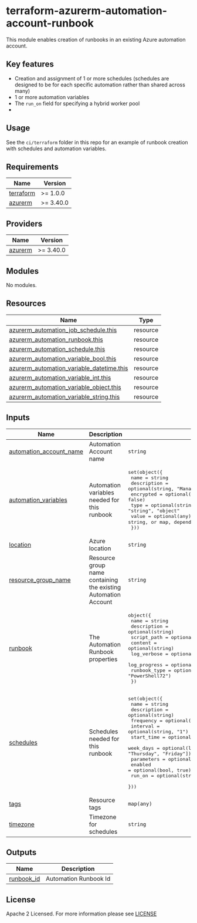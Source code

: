 # terraform-azurerm-automation-account-runbook
This module enables creation of runbooks in an existing Azure automation account.

## Key features
- Creation and assignment of 1 or more schedules (schedules are designed to be for each specific automation rather than shared across many)
- 1 or more automation variables
- The `run_on` field for specifying a hybrid worker pool
-
## Usage
See the `ci/terraform` folder in this repo for an example of runbook creation with schedules and automation variables.

<!-- BEGIN_TF_DOCS -->
## Requirements

| Name | Version |
|------|---------|
| <a name="requirement_terraform"></a> [terraform](#requirement\_terraform) | >= 1.0.0 |
| <a name="requirement_azurerm"></a> [azurerm](#requirement\_azurerm) | >= 3.40.0 |

## Providers

| Name | Version |
|------|---------|
| <a name="provider_azurerm"></a> [azurerm](#provider\_azurerm) | >= 3.40.0 |

## Modules

No modules.

## Resources

| Name | Type |
|------|------|
| [azurerm_automation_job_schedule.this](https://registry.terraform.io/providers/hashicorp/azurerm/latest/docs/resources/automation_job_schedule) | resource |
| [azurerm_automation_runbook.this](https://registry.terraform.io/providers/hashicorp/azurerm/latest/docs/resources/automation_runbook) | resource |
| [azurerm_automation_schedule.this](https://registry.terraform.io/providers/hashicorp/azurerm/latest/docs/resources/automation_schedule) | resource |
| [azurerm_automation_variable_bool.this](https://registry.terraform.io/providers/hashicorp/azurerm/latest/docs/resources/automation_variable_bool) | resource |
| [azurerm_automation_variable_datetime.this](https://registry.terraform.io/providers/hashicorp/azurerm/latest/docs/resources/automation_variable_datetime) | resource |
| [azurerm_automation_variable_int.this](https://registry.terraform.io/providers/hashicorp/azurerm/latest/docs/resources/automation_variable_int) | resource |
| [azurerm_automation_variable_object.this](https://registry.terraform.io/providers/hashicorp/azurerm/latest/docs/resources/automation_variable_object) | resource |
| [azurerm_automation_variable_string.this](https://registry.terraform.io/providers/hashicorp/azurerm/latest/docs/resources/automation_variable_string) | resource |

## Inputs

| Name | Description | Type | Default | Required |
|------|-------------|------|---------|:--------:|
| <a name="input_automation_account_name"></a> [automation\_account\_name](#input\_automation\_account\_name) | Automation Account name | `string` | n/a | yes |
| <a name="input_automation_variables"></a> [automation\_variables](#input\_automation\_variables) | Automation variables needed for this runbook | <pre>set(object({<br/>    name        = string<br/>    description = optional(string, "Managed by Terraform")<br/>    encrypted   = optional(bool, false)<br/>    type        = optional(string, "string") # Should be one of: "int", "string", "object"<br/>    value       = optional(any)              # This can be an int, string, or map, depending on `type`<br/>  }))</pre> | `[]` | no |
| <a name="input_location"></a> [location](#input\_location) | Azure location | `string` | n/a | yes |
| <a name="input_resource_group_name"></a> [resource\_group\_name](#input\_resource\_group\_name) | Resource group name containing the existing Automation Account | `string` | n/a | yes |
| <a name="input_runbook"></a> [runbook](#input\_runbook) | The Automation Runbook properties | <pre>object({<br/>    name         = string<br/>    description  = optional(string)<br/>    script_path  = optional(string)<br/>    content      = optional(string)<br/>    log_verbose  = optional(bool, true)<br/>    log_progress = optional(bool, true)<br/>    runbook_type = optional(string, "PowerShell72")<br/>  })</pre> | n/a | yes |
| <a name="input_schedules"></a> [schedules](#input\_schedules) | Schedules needed for this runbook | <pre>set(object({<br/>    name        = string<br/>    description = optional(string)<br/>    frequency   = optional(string)<br/>    interval    = optional(string, "1")<br/>    start_time  = optional(string, null)<br/>    week_days   = optional(list(string), ["Monday", "Tuesday", "Wednesday", "Thursday", "Friday"])<br/>    parameters  = optional(any, {})<br/>    enabled     = optional(bool, true)<br/>    run_on      = optional(string)<br/>  }))</pre> | `[]` | no |
| <a name="input_tags"></a> [tags](#input\_tags) | Resource tags | `map(any)` | `{}` | no |
| <a name="input_timezone"></a> [timezone](#input\_timezone) | Timezone for schedules | `string` | n/a | yes |

## Outputs

| Name | Description |
|------|-------------|
| <a name="output_runbook_id"></a> [runbook\_id](#output\_runbook\_id) | Automation Runbook Id |
<!-- END_TF_DOCS -->

## License

Apache 2 Licensed. For more information please see [LICENSE](./LICENSE)
